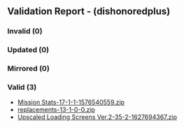 ## Validation Report -  (dishonoredplus)


### Invalid (0)
### Updated (0)
### Mirrored (0)
### Valid (3)
*  [Mission Stats-17-1-1-1576540559.zip](https://www.nexusmods.com/dishonored/mods/17/?tab=files&file_id=58)
*  [replacements-13-1-0-0.zip](https://www.nexusmods.com/dishonored/mods/13/?tab=files&file_id=42)
*  [Upscaled Loading Screens Ver.2-35-2-1627694367.zip](https://www.nexusmods.com/dishonored/mods/35/?tab=files&file_id=91)
